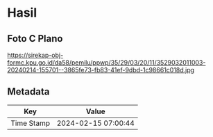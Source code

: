 # Hasil

## Foto C Plano

https://sirekap-obj-formc.kpu.go.id/da58/pemilu/ppwp/35/29/03/20/11/3529032011003-20240214-155701--3865fe73-fb83-41ef-9dbd-1c98661c018d.jpg


## Metadata

| Key        | Value               |
| ---------- | ------------------- |
| Time Stamp | 2024-02-15 07:00:44 |



